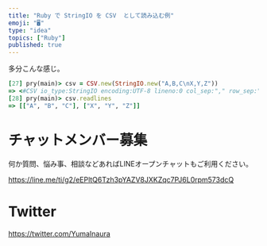 ```yaml
---
title: "Ruby で StringIO を CSV  として読み込む例"
emoji: "🖥"
type: "idea"
topics: ["Ruby"]
published: true
---
```


多分こんな感じ。

```ruby
[27] pry(main)> csv = CSV.new(StringIO.new("A,B,C\nX,Y,Z"))
=> <#CSV io_type:StringIO encoding:UTF-8 lineno:0 col_sep:"," row_sep:"\n" quote_char:"\"">
[28] pry(main)> csv.readlines
=> [["A", "B", "C"], ["X", "Y", "Z"]]

```








<!-- Update From Qiita API -->

# チャットメンバー募集


何か質問、悩み事、相談などあればLINEオープンチャットもご利用ください。

https://line.me/ti/g2/eEPltQ6Tzh3pYAZV8JXKZqc7PJ6L0rpm573dcQ





# Twitter


https://twitter.com/YumaInaura


<!-- Update From Qiita API -->


